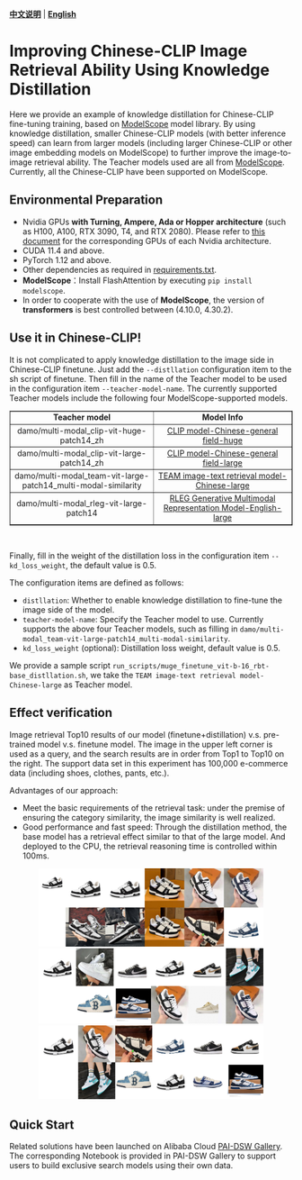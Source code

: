 [**中文说明**](distillation.md) | [**English**](distillation_En.md)

# Improving Chinese-CLIP Image Retrieval Ability Using Knowledge Distillation

Here we provide an example of knowledge distillation for Chinese-CLIP fine-tuning training, based on [ModelScope](https://github.com/modelscope/modelscope) model library. By using knowledge distillation, smaller Chinese-CLIP models (with better inference speed) can learn from larger models (including larger Chinese-CLIP or other image embedding models on ModelScope) to further improve the image-to-image retrieval ability. The Teacher models used are all from [ModelScope](https://github.com/modelscope/modelscope). Currently, all the Chinese-CLIP have been supported on ModelScope.

## Environmental Preparation

+ Nvidia GPUs **with Turning, Ampere, Ada or Hopper architecture** (such as H100, A100, RTX 3090, T4, and RTX 2080). Please refer to [this document](https://en.wikipedia.org/wiki/CUDA#GPUs_supported) for the corresponding GPUs of each Nvidia architecture.
+ CUDA 11.4 and above.
+ PyTorch 1.12 and above.
+ Other dependencies as required in [requirements.txt](requirements.txt).
+ **ModelScope**：Install FlashAttention by executing `pip install modelscope`.
+ In order to cooperate with the use of **ModelScope**, the version of **transformers** is best controlled between (4.10.0, 4.30.2).

## Use it in Chinese-CLIP!
It is not complicated to apply knowledge distillation to the image side in Chinese-CLIP finetune. Just add the `--distllation` configuration item to the sh script of finetune.
Then fill in the name of the Teacher model to be used in the configuration item `--teacher-model-name`. The currently supported Teacher models include the following four ModelScope-supported models.
<table border="1" width="120%">
    <tr align="center">
        <td><b>Teacher model</b></td><td><b>Model Info</b></td>
    </tr>  
	<tr align="center">
        <td>damo/multi-modal_clip-vit-huge-patch14_zh</td><td><a href="https://www.modelscope.cn/models/damo/multi-modal_clip-vit-huge-patch14_zh/summary">CLIP model-Chinese-general field-huge</a></td>
    </tr>
	<tr align="center">
        <td>damo/multi-modal_clip-vit-large-patch14_zh</td><td><a href="https://www.modelscope.cn/models/damo/multi-modal_clip-vit-large-patch14_zh/summary">CLIP model-Chinese-general field-large</a></td>
    </tr>	    
    </tr>
	<tr align="center">
        <td>damo/multi-modal_team-vit-large-patch14_multi-modal-similarity</td><td><a href="https://www.modelscope.cn/models/damo/multi-modal_team-vit-large-patch14_multi-modal-similarity/summary">TEAM image-text retrieval model-Chinese-large</a></td>
    </tr>  
	<tr align="center">
        <td>damo/multi-modal_rleg-vit-large-patch14</td><td><a href="https://www.modelscope.cn/models/damo/multi-modal_rleg-vit-large-patch14/summary">RLEG Generative Multimodal Representation Model-English-large</a></td>
</table>
<br>

Finally, fill in the weight of the distillation loss in the configuration item `--kd_loss_weight`, the default value is 0.5.

The configuration items are defined as follows:
+ `distllation`: Whether to enable knowledge distillation to fine-tune the image side of the model.
+ `teacher-model-name`: Specify the Teacher model to use. Currently supports the above four Teacher models, such as filling in `damo/multi-modal_team-vit-large-patch14_multi-modal-similarity`.
+ `kd_loss_weight` (optional): Distillation loss weight, default value is 0.5.

We provide a sample script `run_scripts/muge_finetune_vit-b-16_rbt-base_distllation.sh`, we take the `TEAM image-text retrieval model-Chinese-large` as Teacher model.

## Effect verification
Image retrieval Top10 results of our model (finetune+distillation) v.s. pre-trained model v.s. finetune model. The image in the upper left corner is used as a query, and the search results are in order from Top1 to Top10 on the right. The support data set in this experiment has 100,000 e-commerce data (including shoes, clothes, pants, etc.).

Advantages of our approach:
+ Meet the basic requirements of the retrieval task: under the premise of ensuring the category similarity, the image similarity is well realized.
+ Good performance and fast speed: Through the distillation method, the base model has a retrieval effect similar to that of the large model. And deployed to the CPU, the retrieval reasoning time is controlled within 100ms.

<p style="text-align: center;">
    <img src="examples/image_retrieval_result1.jpg" width="400" /><br>
    <img src="examples/image_retrieval_result3.jpg" width="400" /><br>
    <img src="examples/image_retrieval_result2.jpg" width="400" /><br>
</p>

## Quick Start
Related solutions have been launched on Alibaba Cloud [PAI-DSW Gallery](https://gallery.pai-ml.com/#/preview/deepLearning/cv/cn_clip_distillation). The corresponding Notebook is provided in PAI-DSW Gallery to support users to build exclusive search models using their own data.
